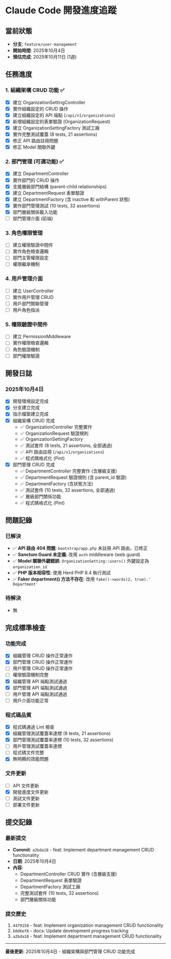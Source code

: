 # Claude Code 開發進度追蹤

## 當前狀態
- **分支**: `feature/user-management`
- **開始時間**: 2025年10月4日
- **預估完成**: 2025年10月11日 (1週)

## 任務進度

### 1. 組織架構 CRUD 功能 ✅
- [x] 建立 OrganizationSettingController
- [x] 實作組織設定的 CRUD 操作
- [x] 建立組織設定的 API 端點 (`/api/v1/organizations`)
- [x] 新增組織設定的表單驗證 (OrganizationRequest)
- [x] 建立 OrganizationSettingFactory 測試工廠
- [x] 實作完整測試覆蓋 (8 tests, 21 assertions)
- [x] 修正 API 路由註冊問題
- [x] 修正 Model 關聯外鍵

### 2. 部門管理 (可選功能) ✅
- [x] 建立 DepartmentController
- [x] 實作部門的 CRUD 操作
- [x] 支援層級部門結構 (parent-child relationships)
- [x] 建立 DepartmentRequest 表單驗證
- [x] 建立 DepartmentFactory (含 inactive 和 withParent 狀態)
- [x] 實作部門管理測試 (10 tests, 32 assertions)
- [x] 部門層級關係載入功能
- [ ] 部門管理介面 (前端)

### 3. 角色權限管理
- [ ] 建立權限驗證中間件
- [ ] 實作角色檢查邏輯
- [ ] 部門主管權限設定
- [ ] 權限繼承機制

### 4. 用戶管理介面
- [ ] 建立 UserController
- [ ] 實作用戶管理 CRUD
- [ ] 用戶部門關聯管理
- [ ] 用戶角色指派

### 5. 權限驗證中間件
- [ ] 建立 PermissionMiddleware
- [ ] 實作權限檢查邏輯
- [ ] 角色驗證機制
- [ ] 部門權限驗證

## 開發日誌

### 2025年10月4日
- [x] 開發環境設定完成
- [x] 分支建立完成
- [x] 指示檔案建立完成
- [x] 組織架構 CRUD 完成
  - ✅ OrganizationController 完整實作
  - ✅ OrganizationRequest 驗證規則
  - ✅ OrganizationSettingFactory
  - ✅ 測試套件 (8 tests, 21 assertions, 全部通過)
  - ✅ API 路由註冊 (`/api/v1/organizations`)
  - ✅ 程式碼格式化 (Pint)
- [x] 部門管理 CRUD 完成
  - ✅ DepartmentController 完整實作 (含層級支援)
  - ✅ DepartmentRequest 驗證規則 (含 parent_id 驗證)
  - ✅ DepartmentFactory (含狀態方法)
  - ✅ 測試套件 (10 tests, 32 assertions, 全部通過)
  - ✅ 層級部門關係功能
  - ✅ 程式碼格式化 (Pint)

## 問題記錄

### 已解決
- ✅ **API 路由 404 問題**: `bootstrap/app.php` 未註冊 API 路由，已修正
- ✅ **Sanctum Guard 未定義**: 改用 `auth` middleware (web guard)
- ✅ **Model 關聯外鍵錯誤**: `OrganizationSetting::users()` 外鍵設定為 `organization_id`
- ✅ **PHP 版本相容性**: 使用 Herd PHP 8.4 執行測試
- ✅ **Faker department() 方法不存在**: 改用 `fake()->words(2, true).' Department'`

### 待解決
- 無

## 完成標準檢查

### 功能完成
- [x] 組織管理 CRUD 操作正常運作
- [x] 部門管理 CRUD 操作正常運作
- [ ] 用戶管理 CRUD 操作正常運作
- [ ] 權限驗證機制完整
- [x] 組織管理 API 端點測試通過
- [x] 部門管理 API 端點測試通過
- [ ] 用戶管理 API 端點測試通過
- [ ] 用戶介面功能正常

### 程式碼品質
- [x] 程式碼通過 Lint 檢查
- [x] 組織管理測試覆蓋率達標 (8 tests, 21 assertions)
- [x] 部門管理測試覆蓋率達標 (10 tests, 32 assertions)
- [ ] 用戶管理測試覆蓋率達標
- [ ] 程式碼文件完整
- [x] 無明顯的效能問題

### 文件更新
- [ ] API 文件更新
- [x] 開發進度文件更新
- [ ] 測試文件更新
- [ ] 部署文件更新

## 提交記錄

### 最新提交
- **Commit**: `a2bda18` - feat: Implement department management CRUD functionality
- **日期**: 2025年10月4日
- **內容**:
  - DepartmentController CRUD 實作 (含層級支援)
  - DepartmentRequest 表單驗證
  - DepartmentFactory 測試工廠
  - 完整測試套件 (10 tests, 32 assertions)
  - 部門層級關係功能

### 提交歷史
1. `4479158` - feat: Implement organization management CRUD functionality
2. `b8d6ef8` - docs: Update development progress tracking
3. `a2bda18` - feat: Implement department management CRUD functionality

---
**最後更新**: 2025年10月4日 - 組織架構與部門管理 CRUD 功能完成
